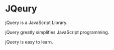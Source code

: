 # JQeury

jQuery is a JavaScript Library.

jQuery greatly simplifies JavaScript programming.

jQuery is easy to learn.

